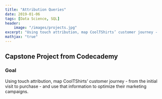```yaml
---
title: "Attribution Queries"
date: 2019-01-06
tags: [Data Science, SQL]
header:
    image: "/images/projects.jpg"
excerpt: "Using touch attribution, map CoolTShirts’ customer journey - from the initial visit to purchase - and use that information to optimize their marketing campaigns."
mathjax: "true"
---
```


## Capstone Project from Codecademy
### Goal
Using touch attribution, map CoolTShirts’ customer journey - from the initial visit to purchase - and use that information to optimize their marketing campaigns.

